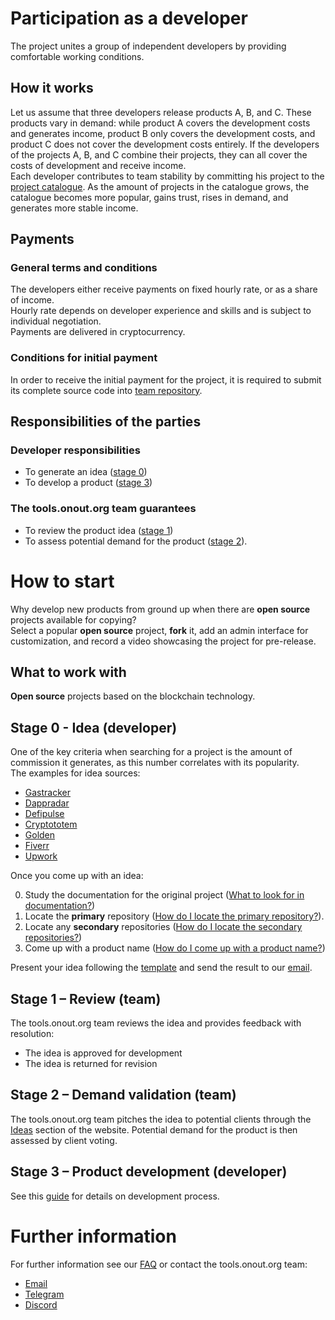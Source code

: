 # Participation as a developer

The project unites a group of independent developers by providing comfortable working conditions.

## How it works

Let us assume that three developers release products A, B, and C. These products vary in demand: while product A covers the development costs and generates income, product B only covers the development costs, and product C does not cover the development costs entirely. If the developers of the projects A, B, and C combine their projects, they can all cover the costs of development and receive income.<br/>
Each developer contributes to team stability by committing his project to the [project catalogue](https://tools.onout.org). As the amount of projects in the catalogue grows, the catalogue becomes more popular, gains trust, rises in demand, and generates more stable income.

## Payments

### General terms and conditions

The developers either receive payments on fixed hourly rate, or as a share of income. <br/>
Hourly rate depends on developer experience and skills and is subject to individual negotiation. <br/>
Payments are delivered in cryptocurrency.

### Conditions for initial payment

In order to receive the initial payment for the project, it is required to submit its complete source code into [team repository](https://github.com/noxonsu).

## Responsibilities of the parties

### Developer responsibilities

- To generate an idea ([stage 0](#stage-0---idea-developer))
- To develop a product ([stage 3](#stage-3-–-product-development-developer))

### The tools.onout.org team guarantees

- To review the product idea ([stage 1](#stage-1-–-review-team))
- To assess potential demand for the product ([stage 2](#stage-2-–-demand-validation-team)).

# How to start

Why develop new products from ground up when there are **open source** projects available for copying?<br/>
Select a popular **open source** project, **fork** it, add an admin interface for customization, and record a video showcasing the project for pre-release.

## What to work with

**Open source** projects based on the blockchain technology.

## Stage 0 - Idea (developer)

One of the key criteria when searching for a project is the amount of commission it generates, as this number correlates with its popularity.<br/>
The examples for idea sources:

- [Gastracker](https://etherscan.io/gastracker)
- [Dappradar](https://dappradar.com/)
- [Defipulse](https://www.defipulse.com/defi-list)
- [Cryptototem](https://cryptototem.com/ico-list/)
- [Golden](https://golden.com/query/list-of-cryptocurrency-companies-E5Y)
- [Fiverr](https://www.fiverr.com/search/gigs?query=fork&source=main_banner&search_in=everywhere&search-autocomplete-original-term=fork)
- [Upwork](https://www.upwork.com/services/search?q=fork)

Once you come up with an idea:

0. Study the documentation for the original project ([What to look for in documentation?](./faq.md#что-интересует-в-документации))
0. Locate the **primary** repository ([How do I locate the primary repository?](./faq.md#как-найти-основной-репозиторий)).
0. Locate any **secondary** repositories ([How do I locate the secondary repositories?](./faq.md#как-найти-дополнительные-репозитории))
0. Come up with a product name ([How do I come up with a product name?](./faq.md#как-придумать-название-продукта))

Present your idea following the [template](./templates/idea.md) and send the result to our [email](mailto:support@onout.org).

## Stage 1 – Review (team)

The tools.onout.org team reviews the idea and provides feedback with resolution: 

- The idea is approved for development
- The idea is returned for revision

## Stage 2 – Demand validation (team)

The tools.onout.org team pitches the idea to potential clients through the [Ideas](https://dash.onout.org/#/presale) section of the website. Potential demand for the product is then assessed by client voting.

## Stage 3 – Product development (developer)

See this [guide](./development.md) for details on development process.

# Further information

For further information see our [FAQ](./faq.md) or contact the tools.onout.org team:

- [Email](mailto:support@onout.org)
- [Telegram](https://t.me/onoutsupportbot)
- [Discord](https://discord.gg/VwKEmHEgVN)
